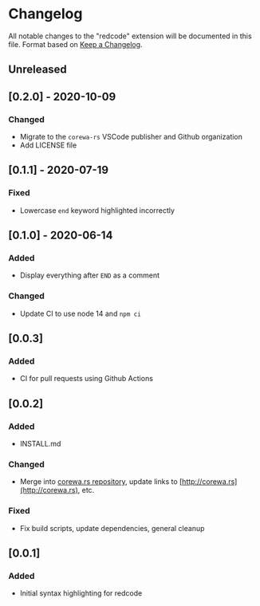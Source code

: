 <!-- markdownlint-disable-file no-duplicate-header -->

# Changelog

All notable changes to the "redcode" extension will be documented in this file.
Format based on [Keep a Changelog](http://keepachangelog.com/).

## Unreleased

## [0.2.0] - 2020-10-09

### Changed

- Migrate to the `corewa-rs` VSCode publisher and Github organization
- Add LICENSE file

## [0.1.1] - 2020-07-19

### Fixed

- Lowercase `end` keyword highlighted incorrectly

## [0.1.0] - 2020-06-14

### Added

- Display everything after `END` as a comment

### Changed

- Update CI to use node 14 and `npm ci`

## [0.0.3]

### Added

- CI for pull requests using Github Actions

## [0.0.2]

### Added

- INSTALL.md

### Changed

- Merge into [corewa.rs repository](http://github.com/ian-h-chamberlain/corewa_rs), update links to [http://corewa.rs](http://corewa.rs), etc.

### Fixed

- Fix build scripts, update dependencies, general cleanup

## [0.0.1]

### Added

- Initial syntax highlighting for redcode
